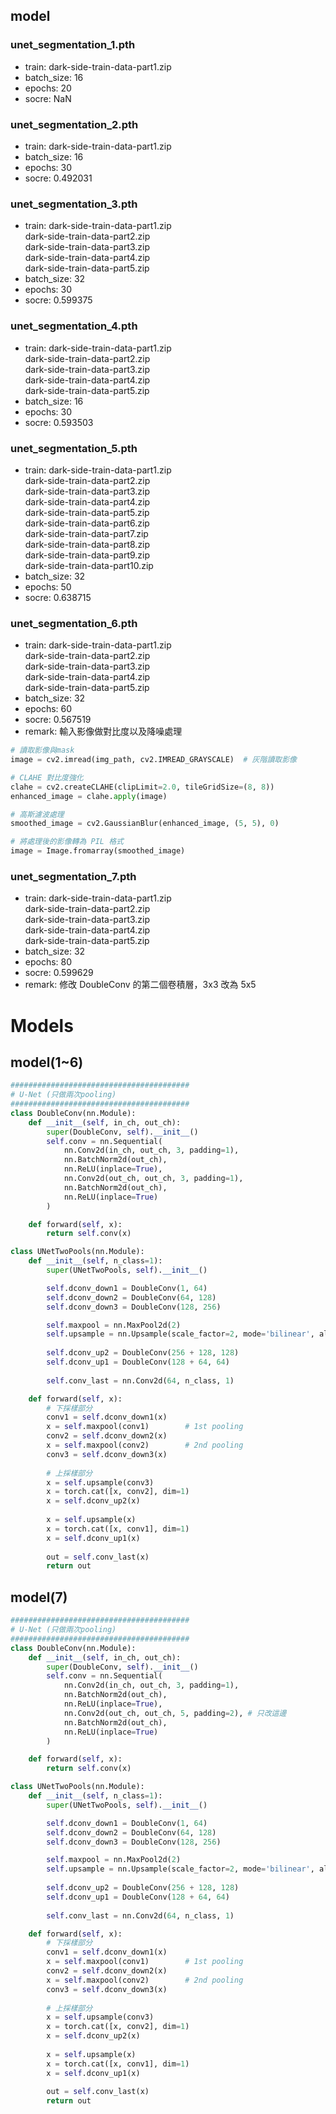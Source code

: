## model
### unet_segmentation_1.pth
- train: dark-side-train-data-part1.zip<br>
- batch_size: 16
- epochs: 20
- socre: NaN

### unet_segmentation_2.pth
- train: dark-side-train-data-part1.zip
- batch_size: 16
- epochs: 30
- socre: 0.492031

### unet_segmentation_3.pth
- train: dark-side-train-data-part1.zip<br>
       dark-side-train-data-part2.zip<br>
       dark-side-train-data-part3.zip<br>
       dark-side-train-data-part4.zip<br>
       dark-side-train-data-part5.zip<br>
- batch_size: 32
- epochs: 30
- socre: 0.599375

### unet_segmentation_4.pth
- train: dark-side-train-data-part1.zip<br>
       dark-side-train-data-part2.zip<br>
       dark-side-train-data-part3.zip<br>
       dark-side-train-data-part4.zip<br>
       dark-side-train-data-part5.zip<br>
- batch_size: 16
- epochs: 30
- socre: 0.593503

### unet_segmentation_5.pth
- train: dark-side-train-data-part1.zip<br>
       dark-side-train-data-part2.zip<br>
       dark-side-train-data-part3.zip<br>
       dark-side-train-data-part4.zip<br>
       dark-side-train-data-part5.zip<br>
       dark-side-train-data-part6.zip<br>
       dark-side-train-data-part7.zip<br>
       dark-side-train-data-part8.zip<br>
       dark-side-train-data-part9.zip<br>
       dark-side-train-data-part10.zip<br>
- batch_size: 32
- epochs: 50
- socre: 0.638715

### unet_segmentation_6.pth
- train: dark-side-train-data-part1.zip<br>
       dark-side-train-data-part2.zip<br>
       dark-side-train-data-part3.zip<br>
       dark-side-train-data-part4.zip<br>
       dark-side-train-data-part5.zip<br>
- batch_size: 32
- epochs: 60
- socre: 0.567519
- remark: 輸入影像做對比度以及降噪處理

```py
# 讀取影像與mask
image = cv2.imread(img_path, cv2.IMREAD_GRAYSCALE)  # 灰階讀取影像

# CLAHE 對比度強化
clahe = cv2.createCLAHE(clipLimit=2.0, tileGridSize=(8, 8))
enhanced_image = clahe.apply(image)

# 高斯濾波處理
smoothed_image = cv2.GaussianBlur(enhanced_image, (5, 5), 0)

# 將處理後的影像轉為 PIL 格式
image = Image.fromarray(smoothed_image)
```

### unet_segmentation_7.pth
- train: dark-side-train-data-part1.zip<br>
    dark-side-train-data-part2.zip<br>
    dark-side-train-data-part3.zip<br>
    dark-side-train-data-part4.zip<br>
    dark-side-train-data-part5.zip<br>
- batch_size: 32
- epochs: 80
- socre: 0.599629
- remark: 修改 DoubleConv 的第二個卷積層，3x3 改為 5x5


# Models
## model(1~6)
```py
########################################
# U-Net (只做兩次pooling)
########################################
class DoubleConv(nn.Module):
    def __init__(self, in_ch, out_ch):
        super(DoubleConv, self).__init__()
        self.conv = nn.Sequential(
            nn.Conv2d(in_ch, out_ch, 3, padding=1),
            nn.BatchNorm2d(out_ch),
            nn.ReLU(inplace=True),
            nn.Conv2d(out_ch, out_ch, 3, padding=1),
            nn.BatchNorm2d(out_ch),
            nn.ReLU(inplace=True)
        )

    def forward(self, x):
        return self.conv(x)

class UNetTwoPools(nn.Module):
    def __init__(self, n_class=1):
        super(UNetTwoPools, self).__init__()

        self.dconv_down1 = DoubleConv(1, 64)
        self.dconv_down2 = DoubleConv(64, 128)
        self.dconv_down3 = DoubleConv(128, 256)

        self.maxpool = nn.MaxPool2d(2)
        self.upsample = nn.Upsample(scale_factor=2, mode='bilinear', align_corners=True)
        
        self.dconv_up2 = DoubleConv(256 + 128, 128)
        self.dconv_up1 = DoubleConv(128 + 64, 64)
        
        self.conv_last = nn.Conv2d(64, n_class, 1)

    def forward(self, x):
        # 下採樣部分
        conv1 = self.dconv_down1(x)
        x = self.maxpool(conv1)        # 1st pooling
        conv2 = self.dconv_down2(x)
        x = self.maxpool(conv2)        # 2nd pooling
        conv3 = self.dconv_down3(x)
        
        # 上採樣部分
        x = self.upsample(conv3)
        x = torch.cat([x, conv2], dim=1)
        x = self.dconv_up2(x)
        
        x = self.upsample(x)
        x = torch.cat([x, conv1], dim=1)
        x = self.dconv_up1(x)
        
        out = self.conv_last(x)
        return out
```

## model(7)
```py
########################################
# U-Net (只做兩次pooling)
########################################
class DoubleConv(nn.Module):
    def __init__(self, in_ch, out_ch):
        super(DoubleConv, self).__init__()
        self.conv = nn.Sequential(
            nn.Conv2d(in_ch, out_ch, 3, padding=1),
            nn.BatchNorm2d(out_ch),
            nn.ReLU(inplace=True),
            nn.Conv2d(out_ch, out_ch, 5, padding=2), # 只改這邊
            nn.BatchNorm2d(out_ch),
            nn.ReLU(inplace=True)
        )

    def forward(self, x):
        return self.conv(x)

class UNetTwoPools(nn.Module):
    def __init__(self, n_class=1):
        super(UNetTwoPools, self).__init__()

        self.dconv_down1 = DoubleConv(1, 64)
        self.dconv_down2 = DoubleConv(64, 128)
        self.dconv_down3 = DoubleConv(128, 256)

        self.maxpool = nn.MaxPool2d(2)
        self.upsample = nn.Upsample(scale_factor=2, mode='bilinear', align_corners=True)
        
        self.dconv_up2 = DoubleConv(256 + 128, 128)
        self.dconv_up1 = DoubleConv(128 + 64, 64)
        
        self.conv_last = nn.Conv2d(64, n_class, 1)

    def forward(self, x):
        # 下採樣部分
        conv1 = self.dconv_down1(x)
        x = self.maxpool(conv1)        # 1st pooling
        conv2 = self.dconv_down2(x)
        x = self.maxpool(conv2)        # 2nd pooling
        conv3 = self.dconv_down3(x)
        
        # 上採樣部分
        x = self.upsample(conv3)
        x = torch.cat([x, conv2], dim=1)
        x = self.dconv_up2(x)
        
        x = self.upsample(x)
        x = torch.cat([x, conv1], dim=1)
        x = self.dconv_up1(x)
        
        out = self.conv_last(x)
        return out
```